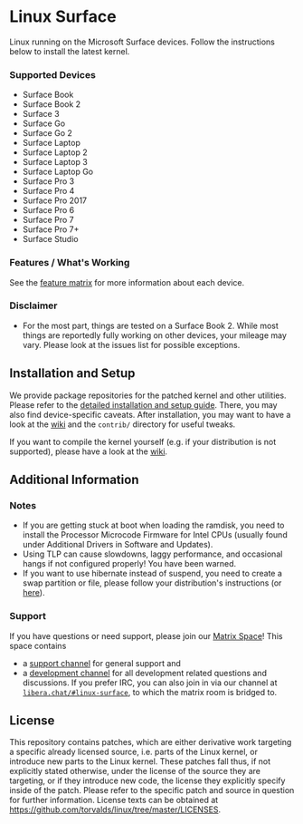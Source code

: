 # Linux Surface

Linux running on the Microsoft Surface devices.
Follow the instructions below to install the latest kernel.

### Supported Devices

* Surface Book
* Surface Book 2
* Surface 3
* Surface Go
* Surface Go 2
* Surface Laptop
* Surface Laptop 2
* Surface Laptop 3
* Surface Laptop Go
* Surface Pro 3
* Surface Pro 4
* Surface Pro 2017
* Surface Pro 6
* Surface Pro 7
* Surface Pro 7+
* Surface Studio

### Features / What's Working

See the [feature matrix](https://github.com/linux-surface/linux-surface/wiki/Supported-Devices-and-Features#feature-matrix) for more information about each device.

### Disclaimer

* For the most part, things are tested on a Surface Book 2.
  While most things are reportedly fully working on other devices, your mileage may vary.
  Please look at the issues list for possible exceptions.

## Installation and Setup

We provide package repositories for the patched kernel and other utilities.
Please refer to the [detailed installation and setup guide][wiki-setup].
There, you may also find device-specific caveats.
After installation, you may want to have a look at the [wiki][wiki] and the `contrib/` directory for useful tweaks.

If you want to compile the kernel yourself (e.g. if your distribution is not supported), please have a look at the [wiki][wiki-compiling].

## Additional Information

### Notes

* If you are getting stuck at boot when loading the ramdisk, you need to install the Processor Microcode Firmware for Intel CPUs (usually found under Additional Drivers in Software and Updates).
* Using TLP can cause slowdowns, laggy performance, and occasional hangs if not configured properly! You have been warned.
* If you want to use hibernate instead of suspend, you need to create a swap partition or file, please follow your distribution's instructions (or [here][hibernate-setup]).

### Support

If you have questions or need support, please join our [Matrix Space][matrix-space]!
This space contains
- a [support channel][matrix-support] for general support and
- a [development channel][matrix-development] for all development related questions and discussions.
  If you prefer IRC, you can also join in via our channel at [`libera.chat/#linux-surface`][liberachat], to which the matrix room is bridged to.

## License
This repository contains patches, which are either derivative work targeting a specific already licensed source, i.e. parts of the Linux kernel, or introduce new parts to the Linux kernel.
These patches fall thus, if not explicitly stated otherwise, under the license of the source they are targeting, or if they introduce new code, the license they explicitly specify inside of the patch.
Please refer to the specific patch and source in question for further information.
License texts can be obtained at https://github.com/torvalds/linux/tree/master/LICENSES.

[wiki]: https://github.com/linux-surface/linux-surface/wiki
[wiki-setup]: https://github.com/linux-surface/linux-surface/wiki/Installation-and-Setup
[wiki-compiling]: https://github.com/linux-surface/linux-surface/wiki/Compiling-the-Kernel-from-Source

[matrix-space]: https://matrix.to/#/#linux-surface:matrix.org
[matrix-support]: https://matrix.to/#/#linux-surface-support:matrix.org
[matrix-development]: https://matrix.to/#/#linux-surface-development:matrix.org
[liberachat]: https://web.libera.chat/#linux-surface

[hibernate-setup]: https://fitzcarraldoblog.wordpress.com/2018/07/14/configuring-lubuntu-18-04-to-enable-hibernation-using-a-swap-file
[releases]: https://github.com/linux-surface/linux-surface/releases

[linux-surface-kernel]: https://github.com/linux-surface/kernel/
